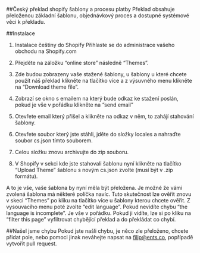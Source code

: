 ##Český překlad shopify šablony a procesu platby
Překlad obsahuje přeloženou základní šablonu, objednávkový proces a dostupné systémové věci k překladu.

##Instalace

1. Instalace češtiny do Shopify Přihlaste se do administrace vašeho obchodu na Shopify.com

2. Přejděte na záložku “online store” následně “Themes”.

3. Zde budou zobrazeny vaše stažené šablony, u šablony u které chcete použít náš překlad klikněte na tlačítko více a z výsuvného menu klikněte na “Download theme file”.

4. Zobrazí se okno s emailem na který bude odkaz ke stažení poslán, pokud je vše v pořádku klikněte na “send email”

5. Otevřete email který přišel a klikněte na odkaz v něm, to zahájí stahování šablony.

6. Otevřete soubor který jste stáhli, jděte do složky locales a nahraďte soubor cs.json tímto souborem. 

7. Celou složku znovu archivujte do zip souboru.

8. V Shopify v sekci kde jste stahovali šablonu nyní klikněte na tlačítko “Upload Theme” šablonu s novým cs.json zvolte (musí být v .zip formátu).

A to je vše, vaše šablona by nyní měla být přeložena. Je možné že vámi zvolená šablona má některé políčka navíc. Tuto skutečnost lze ověřit znovu v skeci “Themes” po kliku na tlačítko více u šablony kterou chcete ověřit. Z vysouvacího menu poté zvolte “edit language”. Pokud nevidíte chybu “the language is incomplete”. Je vše v pořádku. Pokud ji vidíte, lze si po kliku na “filter this page” vyfiltrovat chybějící překlad a do překládat co chybí.

##Našel jsme chybu
Pokud jste našli chybu, je něco zle přeloženo, chcete přidat pole, nebo pomoci jinak neváhejte napsat na filip@ents.co, popřípadě vytvořit pull request.
